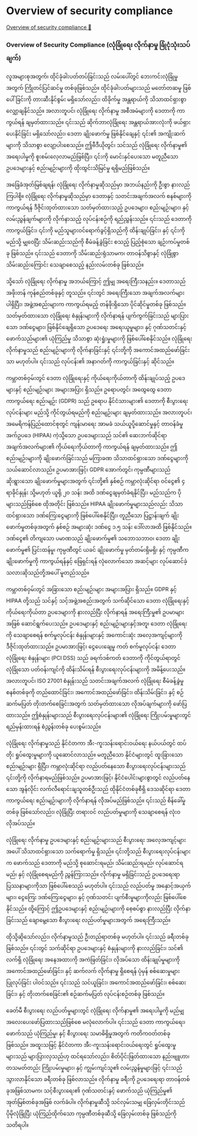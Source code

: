 # Overview of security compliance

[Overview of security compliance 🔗](https://www.coursera.org/learn/cybersecurity-threat-vectors-and-mitigation/lecture/EdR1j/overview-of-security-compliance)

### Overview of Security Compliance (လုံခြုံရေး လိုက်နာမှု ခြုံငုံသုံးသပ်ချက်)

လူအများစုအတွက်၊ ထိုင်ခုံခါးပတ်တပ်ခြင်းသည် လမ်းပေါ်တွင် ဘေးကင်းလုံခြုံမှုအတွက် ကြိုတင်ပြင်ဆင်မှု တစ်ခုဖြစ်သည်။ ထိုင်ခုံခါးပတ်များသည် မတော်တဆမှု ဖြစ်ပေါ်ခြင်းကို တားဆီးနိုင်စွမ်း မရှိသော်လည်း၊ ထိခိုက်မှု အန္တရာယ်ကို သိသာထင်ရှားစွာ လျှော့ချနိုင်သည်။ အလားတူပင်၊ လုံခြုံရေး လိုက်နာမှု အစီအမံများကို ဒေတာကို ကာကွယ်ရန် ချမှတ်ထားသည်။ ၎င်းသည် ဆိုက်ဘာလုံခြုံရေး အန္တရာယ်အားလုံးကို ဖယ်ရှားပေးနိုင်ခြင်း မရှိသော်လည်း၊ ဒေတာ ချိုးဖောက်မှု ဖြစ်နိုင်ချေနှင့် ၎င်း၏ အကျိုးဆက်များကို သိသာစွာ လျော့ပါးစေသည်။ ဤဗီဒီယိုတွင်၊ သင်သည် လုံခြုံရေး လိုက်နာမှု၏ အရေးပါမှုကို စူးစမ်းလေ့လာမည်ဖြစ်ပြီး၊ ၎င်းကို မောင်းနှင်ပေးသော မတူညီသော ဥပဒေများနှင့် စည်းမျဉ်းများကို ထိုးထွင်းသိမြင်မှု ရရှိမည်ဖြစ်သည်။

အခြေခံအုတ်မြစ်ချရန်၊ လုံခြုံရေး လိုက်နာမှုဆိုသည်မှာ အဘယ်နည်းကို ဦးစွာ နားလည်ကြပါစို့။ လုံခြုံရေး လိုက်နာမှုဆိုသည်မှာ ဒေတာနှင့် သတင်းအချက်အလက် စနစ်များကို ကာကွယ်ရန် ဒီဇိုင်းထုတ်ထားသော သတ်မှတ်ထားသည့် ဥပဒေများ၊ စည်းမျဉ်းများ၊ နှင့် လမ်းညွှန်ချက်များကို လိုက်နာသည့် လုပ်ငန်းစဉ်ကို ရည်ညွှန်းသည်။ ၎င်းသည် ဒေတာကို ကာကွယ်ခြင်း၊ ၎င်းကို မည်သူများဝင်ရောက်ခွင့်ရှိသည်ကို ထိန်းချုပ်ခြင်း၊ နှင့် ၎င်းကို မည်သို့ မျှဝေပြီး သိမ်းဆည်းသည်ကို စီမံခန့်ခွဲခြင်း စသည့် ပြည့်စုံသော ချဉ်းကပ်မှုတစ်ခု ဖြစ်သည်။ ၎င်းသည် ဒေတာကို သိမ်းဆည်းရုံသာမက၊ တာဝန်သိစွာနှင့် လုံခြုံစွာ သိမ်းဆည်းကြောင်း သေချာစေသည့် နည်းလမ်းတစ်ခု ဖြစ်သည်။

သို့သော် လုံခြုံရေး လိုက်နာမှု အဘယ်ကြောင့် ဤမျှ အရေးကြီးသနည်း။ ဒေတာသည် အဖိုးတန် ကုန်စည်တစ်ခုနှင့် တူသည်။ ၎င်းတွင် အရေးကြီးသော အချက်အလက်များ ပါရှိပြီး၊ အဖွဲ့အစည်းများက ကာကွယ်ရမည့် တန်ဖိုးရှိသော ပိုင်ဆိုင်မှုတစ်ခု ဖြစ်သည်။ သတ်မှတ်ထားသော လုံခြုံရေး စံနှုန်းများကို လိုက်နာရန် ပျက်ကွက်ခြင်းသည် များပြားသော ဒဏ်ငွေများ၊ ဖြစ်နိုင်ချေရှိသော ဥပဒေရေး အရေးယူမှုများ၊ နှင့် ဂုဏ်သတင်းနှင့် ဖောက်သည်များ၏ ယုံကြည်မှု သိသာစွာ ဆုံးရှုံးမှုများကို ဖြစ်ပေါ်စေနိုင်သည်။ လုံခြုံရေး လိုက်နာမှုသည် စည်းမျဉ်းများကို လိုက်နာခြင်းနှင့် ၎င်းတို့ကို အကောင်အထည်ဖော်ခြင်းသာ မဟုတ်ပါ။ ၎င်းသည် လုပ်ငန်း၏ အနာဂတ်ကို ကာကွယ်ခြင်းနှင့် ဆိုင်သည်။

ကမ္ဘာတစ်ဝှမ်းတွင် ဒေတာ လုံခြုံရေးနှင့် ကိုယ်ရေးကိုယ်တာကို ထိန်းချုပ်သည့် ဥပဒေများနှင့် စည်းမျဉ်းများ အများအပြား ရှိသည်။ ဥရောပတွင်၊ အထွေထွေ ဒေတာ ကာကွယ်ရေး စည်းမျဉ်း (GDPR) သည် ဥရောပ နိုင်ငံသားများ၏ ဒေတာကို စီးပွားရေးလုပ်ငန်းများ မည်သို့ ကိုင်တွယ်ရမည်ကို စည်းမျဉ်းများ ချမှတ်ထားသည်။ အလားတူပင်၊ အမေရိကန်ပြည်ထောင်စုတွင် ကျန်းမာရေး အာမခံ သယ်ယူပို့ဆောင်မှုနှင့် တာဝန်ခံမှု အက်ဥပဒေ (HIPAA) ကဲ့သို့သော ဥပဒေများသည် သင်၏ ဆေးဘက်ဆိုင်ရာ အချက်အလက်များ၏ ကိုယ်ရေးကိုယ်တာကို ကာကွယ်ရန် ချမှတ်ထားသည်။ ဤစည်းမျဉ်းများကို ချိုးဖောက်ခြင်းသည် မကြာခဏ သိသာထင်ရှားသော ဒဏ်ငွေများကို သယ်ဆောင်လာသည်။ ဥပမာအားဖြင့်၊ GDPR အောက်တွင်၊ ကုမ္ပဏီများသည် ဆိုးရွားသော ချိုးဖောက်မှုများအတွက် ၎င်းတို့၏ နှစ်စဉ် ကမ္ဘာလုံးဆိုင်ရာ ဝင်ငွေ၏ ၄ ရာခိုင်နှုန်း သို့မဟုတ် ယူရို ၂၀ သန်း အထိ ဒဏ်ငွေချမှတ်ခံရနိုင်ပြီး၊ မည်သည်က ပိုများသည်ဖြစ်စေ ထိုအတိုင်း ဖြစ်သည်။ HIPAA ချိုးဖောက်မှုများသည်လည်း သိသာထင်ရှားသော ဒဏ်ကြေးငွေများကို ဖြစ်ပေါ်စေနိုင်ပြီး၊ တူညီသော ပြဋ္ဌာန်းချက် ချိုးဖောက်မှုတစ်ခုအတွက် နှစ်စဉ် အများဆုံး ဒဏ်ငွေ ၁.၅ သန်း ဒေါ်လာအထိ ဖြစ်နိုင်သည်။ ဒဏ်ငွေ၏ တိကျသော ပမာဏသည် ချိုးဖောက်မှု၏ သဘောသဘာဝ၊ ဒေတာ ချိုးဖောက်မှု၏ ပြင်းထန်မှု၊ ကုမ္ပဏီတွင် ယခင် ချိုးဖောက်မှု မှတ်တမ်းရှိမရှိ၊ နှင့် ကုမ္ပဏီက ချိုးဖောက်မှုကို ကာကွယ်ရန်နှင့် ဖြေရှင်းရန် လုံလောက်သော အဆင့်များ လုပ်ဆောင်ခဲ့သလားဆိုသည်တို့အပေါ် မူတည်သည်။

ကမ္ဘာတစ်ဝှမ်းတွင် အခြားသော စည်းမျဉ်းများ အများအပြား ရှိသည်။ GDPR နှင့် HIPAA တို့သည် သင်နှင့် သင့်အဖွဲ့အစည်းအတွက် သက်ဆိုင်သော ဒေတာ လုံခြုံရေးနှင့် ကိုယ်ရေးကိုယ်တာ ဥပဒေများကို နားလည်ပြီး လိုက်နာရန် အရေးကြီးမှု၏ ဥပမာများအဖြစ် ဆောင်ရွက်ပေးသည်။ ဥပဒေများနှင့် စည်းမျဉ်းများနှင့်အတူ၊ ဒေတာ လုံခြုံရေးကို သေချာစေရန် စက်မှုလုပ်ငန်း စံနှုန်းများနှင့် အကောင်းဆုံး အလေ့အကျင့်များကို ဒီဇိုင်းထုတ်ထားသည်။ ဥပမာအားဖြင့်၊ ငွေပေးချေမှု ကတ် စက်မှုလုပ်ငန်း ဒေတာ လုံခြုံရေး စံနှုန်းများ (PCI DSS) သည် ခရက်ဒစ်ကတ် ဒေတာကို ကိုင်တွယ်ရာတွင် လုံခြုံသော ပတ်ဝန်းကျင်ကို ထိန်းသိမ်းရန် စီးပွားရေးလုပ်ငန်းများကို အမိန့်ပေးသည်။ အလားတူပင်၊ ISO 27001 စံနှုန်းသည် သတင်းအချက်အလက် လုံခြုံရေး စီမံခန့်ခွဲမှု စနစ်တစ်ခုကို တည်ထောင်ခြင်း၊ အကောင်အထည်ဖော်ခြင်း၊ ထိန်းသိမ်းခြင်း၊ နှင့် စဉ်ဆက်မပြတ် တိုးတက်စေခြင်းအတွက် သတ်မှတ်ထားသော လိုအပ်ချက်များကို ဖော်ပြထားသည်။ ဤစံနှုန်းများသည် စီးပွားရေးလုပ်ငန်းများ၏ လုံခြုံရေး ကြိုးပမ်းမှုများတွင် ရည်မှန်းထားရန် စံညွှန်းတစ်ခု ပေးစွမ်းသည်။

လုံခြုံရေး လိုက်နာမှုသည် နိုင်ငံတကာ အီး-ကူးသန်းရောင်းဝယ်ရေး နယ်ပယ်တွင် ထပ်တိုး ရှုပ်ထွေးမှုများကို ယူဆောင်လာသည်။ မတူညီသော နိုင်ငံများတွင် ထူးခြားသော စည်းမျဉ်းများ ရှိပြီး၊ ကမ္ဘာလုံးဆိုင်ရာ လည်ပတ်နေသော စီးပွားရေးလုပ်ငန်းများသည် ၎င်းတို့ကို လိုက်နာရမည်ဖြစ်သည်။ ဥပမာအားဖြင့်၊ နိုင်ငံပေါင်းများစွာတွင် လည်ပတ်နေသော အွန်လိုင်း လက်လီရောင်းချသူတစ်ဦးသည် ထိုနိုင်ငံတစ်ခုစီရှိ ဒေသဆိုင်ရာ ဒေတာ ကာကွယ်ရေး စည်းမျဉ်းများကို လိုက်နာရန် လိုအပ်မည်ဖြစ်သည်။ ၎င်းသည် စိန်ခေါ်မှုတစ်ခု ဖြစ်သော်လည်း၊ လုံခြုံပြီး တရားဝင် လည်ပတ်မှုများကို သေချာစေရန် လုံးဝ လိုအပ်သည်။

လုံခြုံရေး လိုက်နာမှု ဥပဒေများနှင့် စည်းမျဉ်းများသည် စီးပွားရေး အလေ့အကျင့်များအပေါ် သိသာထင်ရှားသော သက်ရောက်မှု ရှိသည်။ ၎င်းတို့သည် စီးပွားရေးလုပ်ငန်းများက ဖောက်သည် ဒေတာကို မည်သို့ စုဆောင်းရမည်၊ သိမ်းဆည်းရမည်၊ လုပ်ဆောင်ရမည်၊ နှင့် လုံခြုံစေရမည်ကို ညွှန်ကြားသည်။ လိုက်နာမှု မရှိခြင်းသည် ဥပဒေရေးရာ ပြဿနာများကိုသာ ဖြစ်ပေါ်စေသည် မဟုတ်ပါ။ ၎င်းသည် လည်ပတ်မှု အနှောင့်အယှက်များ၊ ငွေကြေး ဒဏ်ကြေးငွေများ၊ နှင့် ဂုဏ်သတင်း ပျက်စီးမှုများကိုလည်း ဖြစ်ပေါ်စေနိုင်သည်။ ထို့ကြောင့် ဤဥပဒေများနှင့် စည်းမျဉ်းများကို စေ့စပ်စွာ နားလည်ပြီး လိုက်နာခြင်းသည် ချောမွေ့သော စီးပွားရေး လည်ပတ်မှုများအတွက် အရေးကြီးသည်။

ထိုသို့ဆိုသော်လည်း၊ လိုက်နာမှုသည် ဦးတည်ရာတစ်ခု မဟုတ်ပါ။ ၎င်းသည် ခရီးတစ်ခု ဖြစ်သည်။ ၎င်းတွင် သက်ဆိုင်ရာ ဥပဒေများနှင့် စံနှုန်းများကို နားလည်ခြင်း၊ သင်၏ လက်ရှိ လုံခြုံရေး အနေအထားကို အကဲဖြတ်ခြင်း၊ လိုအပ်သော ထိန်းချုပ်မှုများကို အကောင်အထည်ဖော်ခြင်း၊ နှင့် ဆက်လက် လိုက်နာမှု ရှိစေရန် ပုံမှန် စစ်ဆေးမှုများ ပြုလုပ်ခြင်း ပါဝင်သည်။ ၎င်းသည် သင်ယူခြင်း၊ အကောင်အထည်ဖော်ခြင်း၊ စစ်ဆေးခြင်း၊ နှင့် တိုးတက်စေခြင်း၏ စဉ်ဆက်မပြတ် လုပ်ငန်းစဉ်တစ်ခု ဖြစ်သည်။

ခေတ်မီ စီးပွားရေး လည်ပတ်မှုများတွင် လုံခြုံရေး လိုက်နာမှု၏ အရေးပါမှုကို မည်မျှ အလေးပေးဖော်ပြထားသည်ဖြစ်စေ မလုံလောက်ပါ။ ၎င်းသည် ဒေတာ ကာကွယ်ရေး၊ ဖောက်သည် ယုံကြည်မှု၊ နှင့် စီးပွားရေး သမာဓိရှိမှုအတွက် ကတိကဝတ်တစ်ခု ဖြစ်သည်။ အထူးသဖြင့် နိုင်ငံတကာ အီး-ကူးသန်းရောင်းဝယ်ရေးတွင် ရှုပ်ထွေးမှုများသည် များပြားလှသည်ဟု ထင်ရသော်လည်း၊ စိတ်ပိုင်းဖြတ်ထားသော နည်းဗျူဟာ၊ တသမတ်တည်း ကြိုးပမ်းမှုများ၊ နှင့် ကျွမ်းကျင်သူ၏ လမ်းညွှန်မှုများဖြင့် ၎င်းသည် သွားလာနိုင်သော ခရီးတစ်ခု ဖြစ်လာသည်။ လိုက်နာမှု ခရီးကို ဥပဒေရေးရာ တာဝန်တစ်ခုအဖြစ်သာမက၊ သင့်စီးပွားရေး၏ ဂုဏ်သတင်းနှင့် ဖောက်သည် ယုံကြည်မှု၏ အုတ်မြစ်တစ်ခုအဖြစ် လက်ခံပါ။ လိုက်နာမှုဆီသို့ သင်လှမ်းသမျှ ခြေလှမ်းတိုင်းသည် ပိုမိုလုံခြုံပြီး ယုံကြည်ထိုက်သော ကုမ္ပဏီတစ်ခုဆီသို့ ခြေလှမ်းတစ်ခု ဖြစ်သည်ကို သတိရပါ။
